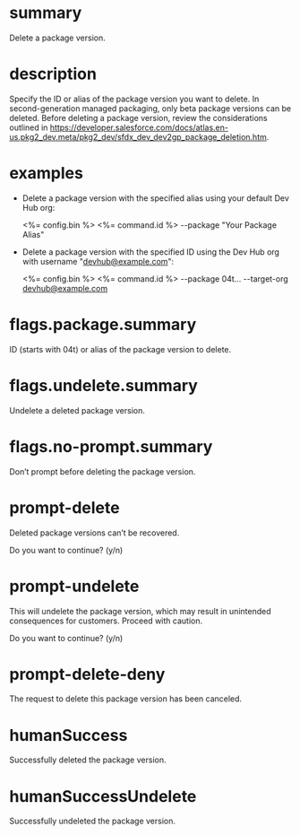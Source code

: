 # summary

Delete a package version.

# description

Specify the ID or alias of the package version you want to delete. In second-generation managed packaging, only beta package versions can be deleted. Before deleting a package version, review the considerations outlined in https://developer.salesforce.com/docs/atlas.en-us.pkg2_dev.meta/pkg2_dev/sfdx_dev_dev2gp_package_deletion.htm.

# examples

- Delete a package version with the specified alias using your default Dev Hub org:

  <%= config.bin %> <%= command.id %> --package "Your Package Alias"

- Delete a package version with the specified ID using the Dev Hub org with username "devhub@example.com":

  <%= config.bin %> <%= command.id %> --package 04t... --target-org devhub@example.com

# flags.package.summary

ID (starts with 04t) or alias of the package version to delete.

# flags.undelete.summary

Undelete a deleted package version.

# flags.no-prompt.summary

Don’t prompt before deleting the package version.

# prompt-delete

Deleted package versions can’t be recovered.

Do you want to continue? (y/n)

# prompt-undelete

This will undelete the package version, which may result in unintended consequences for customers. Proceed with caution.

Do you want to continue? (y/n)

# prompt-delete-deny

The request to delete this package version has been canceled.

# humanSuccess

Successfully deleted the package version.

# humanSuccessUndelete

Successfully undeleted the package version.
